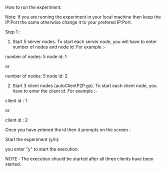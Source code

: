 How to run the experiment:

Note: If you are running the experiment in your local machine then keep the IP:Port the same otherwise change it to your prefered IP:Port.

Step 1 :

1. Start 5 server nodes. To start each server node, you will have to enter number of nodes and node id. For example :-

number of nodes: 5
node id: 1

or

number of nodes: 5
node id: 2

2. Start 3 client nodes (autoClientP2P.go). To start each client node, you have to enter the client id. For example :-

client id : 1

or 

client id : 2

Once you have entered the id then it prompts on the screen : 

Start the experiment (y/n): 

you enter "y" to start the execution.

NOTE : The execution should be started after all three clients have been started.
